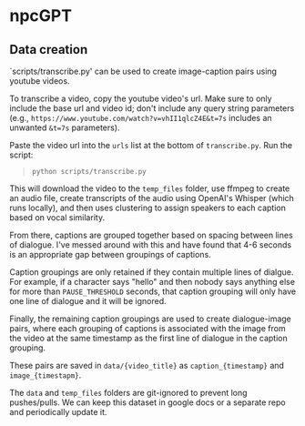 # npcGPT

## Data creation
`scripts/transcribe.py' can be used to create image-caption pairs using youtube videos.

To transcribe a video, copy the youtube video's url. Make sure to only include the base url and video id; don't include any query string parameters (e.g., `https://www.youtube.com/watch?v=vhII1qlcZ4E&t=7s` includes an unwanted `&t=7s` parameters).

Paste the video url into the `urls` list at the bottom of `transcribe.py`. Run the script:

>`python scripts/transcribe.py`

This will download the video to the `temp_files` folder, use ffmpeg to create an audio file, create transcripts of the audio using OpenAI's Whisper (which runs locally), and then uses clustering to assign speakers to each caption based on vocal similarity.

From there, captions are grouped together based on spacing between lines of dialogue. I've messed around with this and have found that 4-6 seconds is an appropriate gap between groupings of captions.

Caption groupings are only retained if they contain multiple lines of dialgue. For example, if a character says "hello" and then nobody says anything else for more than `PAUSE_THRESHOLD` seconds, that caption grouping will only have one line of dialogue and it will be ignored.

Finally, the remaining caption groupings are used to create dialogue-image pairs, where each grouping of captions is associated with the image from the video at the same timestamp as the first line of dialogue in the caption grouping.

These pairs are saved in `data/{video_title}` as `caption_{timestamp}` and `image_{timestapm}`.

The `data` and `temp_files` folders are git-ignored to prevent long pushes/pulls. We can keep this dataset in google docs or a separate repo and periodically update it.